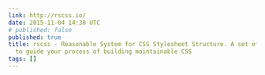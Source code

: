 ```yaml
---
link: http://rscss.io/
date: 2015-11-04 14:30 UTC
# published: false
published: true
title: rscss - Reasonable System for CSS Stylesheet Structure. A set of simple ideas
  to guide your process of building maintainable CSS
tags: []
---
```



